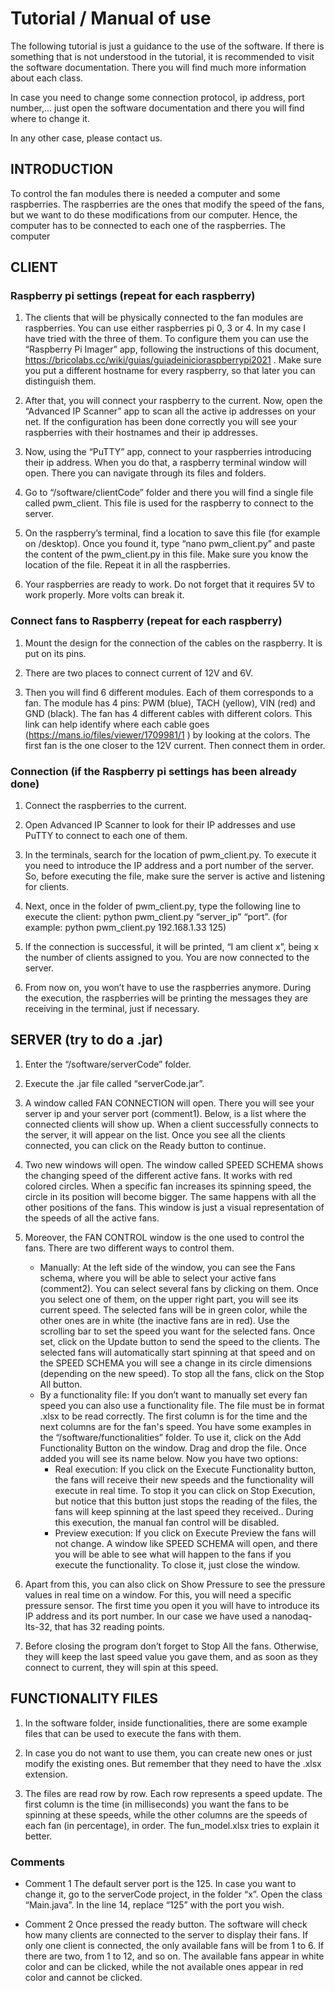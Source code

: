 # Tutorial / Manual of use



The following tutorial is just a guidance to the use of the software. If there is something that is not understood in the tutorial, it is recommended to visit the software documentation. There you will find much more information about each class.


In case you need to change some connection protocol, ip address, port number,... just open the software documentation and there you will find where to change it.


In any other case, please contact us.


## INTRODUCTION


To control the fan modules there is needed a computer and some raspberries. The raspberries are the ones that modify the speed of the fans, but we want to do these modifications from our computer. Hence, the computer has to be connected to each one of the raspberries.
The computer


## CLIENT


### Raspberry pi settings (repeat for each raspberry)
1.  The clients that will be physically connected to the fan modules are raspberries. You can use either raspberries pi 0, 3 or 4. In my case I have tried with the three of them. To configure them you can use the “Raspberry Pi Imager” app, following the instructions of this document, https://bricolabs.cc/wiki/guias/guiadeinicioraspberrypi2021 . Make sure you put a different hostname for every raspberry, so that later you can distinguish them.


2.  After that, you will connect your raspberry to the current. Now, open the “Advanced IP Scanner” app to scan all the active ip addresses on your net. If the configuration has been done correctly you will see your raspberries with their hostnames and their ip addresses.


3.  Now, using the “PuTTY” app, connect to your raspberries introducing their ip address. When you do that, a raspberry terminal window will open. There you can navigate through its files and folders.


4.  Go to “/software/clientCode” folder and there you will find a single file called pwm_client. This file is used for the raspberry to connect to the server.


5.  On the raspberry’s terminal, find a location to save this file (for example on /desktop). Once you found it, type “nano pwm_client.py” and paste the content of the pwm_client.py in this file. Make sure you know the location of the file. Repeat it in all the raspberries.


6. Your raspberries are ready to work. Do not forget that it requires 5V to work properly. More volts can break it.


### Connect fans to Raspberry (repeat for each raspberry)
1.  Mount the design for the connection of the cables on the raspberry. It is put on its pins.


2. There are two places to connect current of 12V and 6V.


3. Then you will find 6 different modules. Each of them corresponds to a fan. The module has 4 pins: PWM (blue), TACH (yellow), VIN (red) and GND (black). The fan has 4 different cables with different colors. This link can help identify where each cable goes (https://mans.io/files/viewer/1709981/1 ) by looking at the colors. The first fan is the one closer to the 12V current. Then connect them in order.




### Connection (if the Raspberry pi settings has been already done)
1.  Connect the raspberries to the current. 


2.  Open Advanced IP Scanner to look for their IP addresses and use PuTTY to connect to each one of them.


3.  In the terminals, search for the location of pwm_client.py. To execute it you need to introduce the IP address and a port number of the server. So, before executing the file, make sure the server is active and listening for clients.


4.  Next, once in the folder of pwm_client.py, type the following line to execute the client: python pwm_client.py “server_ip” “port”. (for example: python pwm_client.py 192.168.1.33 125)


5.  If the connection is successful, it will be printed, “I am client x”, being x the number of clients assigned to you. You are now connected to the server.


6.  From now on, you won’t have to use the raspberries anymore. During the execution, the raspberries will be printing the messages they are receiving in the terminal, just if necessary.


##  SERVER (try to do a .jar)
1.  Enter the “/software/serverCode” folder.


2.  Execute the .jar file called “serverCode.jar”.


3.  A window called FAN CONNECTION will open. There you will see your server ip and your server port (comment1). Below, is a list where the connected clients will show up. When a client successfully connects to the server, it will appear on the list.
Once you see all the clients connected, you can click on the Ready button to continue.


4.  Two new windows will open. The window called SPEED SCHEMA shows the changing speed of the different active fans. It works with red colored circles. When a specific fan increases its spinning speed, the circle in its position will become bigger. The same happens with all the other positions of the fans. This window is just a visual representation of the speeds of all the active fans.


5.  Moreover, the FAN CONTROL window is the one used to control the fans. There are two different ways to control them.
    - Manually: At the left side of the window, you can see the Fans schema, where you will be able to select your active fans (comment2). You can select several fans by clicking on them. Once you select one of them, on the upper right part, you will see its current speed. The selected fans will be in green color, while the other ones are in white (the inactive fans are in red).
Use the scrolling bar to set the speed you want for the selected fans. Once set, click on the Update button to send the speed to the clients. The selected fans will automatically start spinning at that speed and on the SPEED SCHEMA you will see a change in its circle dimensions (depending on the new speed). To stop all the fans, click on the Stop All button.
    - By a functionality file: If you don’t want to manually set every fan speed you can also use a functionality file. The file must be in format .xlsx to be read correctly. The first column is for the time and the next columns are for the fan's speed. You have some examples in the “/software/functionalities” folder. To use it, click on the Add Functionality Button on the window. Drag and drop the file. Once added you will see its name below. Now you have two options:
        - Real execution: If you click on the Execute Functionality button, the fans will receive their new speeds and the functionality will execute in real time. To stop it you can click on Stop Execution, but notice that this button just stops the reading of the files, the fans will keep spinning at the last speed they received.. During this execution, the manual fan control will be disabled.
        - Preview execution: If you click on Execute Preview the fans will not change. A window like SPEED SCHEMA will open, and there you will be able to see what will happen to the fans if you execute the functionality. To close it, just close the window.


6. Apart from this, you can also click on Show Pressure to see the pressure values in real time on a window. For this, you will need a specific pressure sensor. The first time you open it you will have to introduce its IP address and its port number. In our case we have used a nanodaq-lts-32, that has 32 reading points.


7. Before closing the program don’t forget to Stop All the fans. Otherwise, they will keep the last speed value you gave them, and as soon as they connect to current, they will spin at this speed.


##  FUNCTIONALITY FILES


1. In the software folder, inside functionalities, there are some example files that can be used to execute the fans with them.


2. In case you do not want to use them, you can create new ones or just modify the existing ones. But remember that they need to have the .xlsx extension.


3. The files are read row by row. Each row represents a speed update. The first column is the time (in milliseconds) you want the fans to be spinning at these speeds, while the other columns are the speeds of each fan (in percentage), in order. The fun_model.xlsx tries to explain it better.
 
### Comments
- Comment 1
The default server port is the 125. In case you want to change it, go to the serverCode project, in the folder “x”. Open the class “Main.java”. In the line 14, replace “125” with the port you wish.


- Comment 2
Once pressed the ready button. The software will check how many clients are connected to the server to display their fans. If only one client is connected, the only available fans will be from 1 to 6. If there are two, from 1 to 12, and so on. The available fans appear in white color and can be clicked, while the not available ones appear in red color and cannot be clicked.
